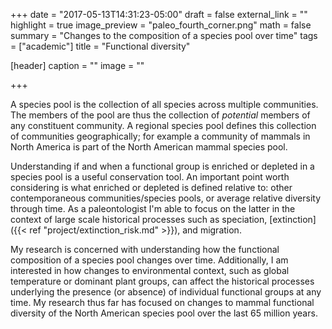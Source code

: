 +++
date = "2017-05-13T14:31:23-05:00"
draft = false
external_link = ""
highlight = true
image_preview = "paleo_fourth_corner.png"
math = false
summary = "Changes to the composition of a species pool over time"
tags = ["academic"]
title = "Functional diversity"

[header]
  caption = ""
  image = ""

+++

A species pool is the collection of all species across multiple communities. The members of the pool are thus the collection of *potential* members of any constituent community. A regional species pool defines this collection of communities geographically; for example a community of mammals in North America is part of the North American mammal species pool. 

Understanding if and when a functional group is enriched or depleted in a species pool is a useful conservation tool. An important point worth considering is what enriched or depleted is defined relative to: other contemporaneous communities/species pools, or average relative diversity through time. As a paleontologist I'm able to focus on the latter in the context of large scale historical processes such as speciation, [extinction]({{< ref "project/extinction_risk.md" >}}), and migration.

My research is concerned with understanding how the functional composition of a species pool changes over time. Additionally, I am interested in how changes to environmental context, such as global temperature or dominant plant groups, can affect the historical processes underlying the presence (or absence) of individual functional groups at any time. My research thus far has focused on changes to mammal functional diversity of the North American species pool over the last 65 million years.



